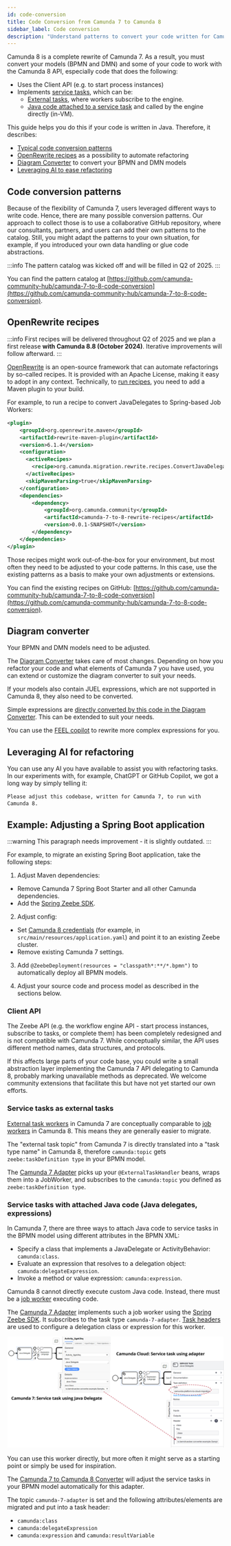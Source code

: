 ```yaml
---
id: code-conversion
title: Code Conversion from Camunda 7 to Camunda 8
sidebar_label: Code conversion
description: "Understand patterns to convert your code written for Camunda 7 to run on Camunda 8."
---
```


Camunda 8 is a complete rewrite of Camunda 7. As a result, you must convert your models (BPMN and DMN) and some of your code to work with the Camunda 8 API, especially code that does the following:

- Uses the Client API (e.g. to start process instances)
- Implements [service tasks](/components/modeler/bpmn/service-tasks/service-tasks.md), which can be:
  - [External tasks](/components/best-practices/development/invoking-services-from-the-process-c7.md#external-tasks), where workers subscribe to the engine.
  - [Java code attached to a service task](https://docs.camunda.org/manual/latest/user-guide/process-engine/delegation-code/) and called by the engine directly (in-VM).

This guide helps you do this if your code is written in Java. Therefore, it describes:

- [Typical code conversion patterns](#code-conversion-patterns)
- [OpenRewrite recipes](#openrewrite-recipes) as a possibility to automate refactoring
- [Diagram Converter](#diagram-converter) to convert your BPMN and DMN models
- [Leveraging AI to ease refactoring](#leveraging-ai-for-refactoring)

## Code conversion patterns

Because of the flexibility of Camunda 7, users leveraged different ways to write code. Hence, there are many possible conversion patterns. Our approach to collect those is to use a collaborative GitHub repository, where our consultants, partners, and users can add their own patterns to the catalog. Still, you might adapt the patterns to your own situation, for example, if you introduced your own data handling or glue code abstractions.

:::info
The pattern catalog was kicked off and will be filled in Q2 of 2025.
:::

You can find the pattern catalog at [https://github.com/camunda-community-hub/camunda-7-to-8-code-conversion](https://github.com/camunda-community-hub/camunda-7-to-8-code-conversion).

## OpenRewrite recipes

:::info
First recipes will be delivered throughout Q2 of 2025 and we plan a first release **with Camunda 8.8 (October 2024)**. Iterative improvements will follow afterward.
:::

[OpenRewrite](https://docs.openrewrite.org/) is an open-source framework that can automate refactorings by so-called recipes. It is provided with an Apache License, making it easy to adopt in any context. Technically, to [run recipes](https://docs.openrewrite.org/running-recipes), you need to add a Maven plugin to your build.

For example, to run a recipe to convert JavaDelegates to Spring-based Job Workers:

```xml
<plugin>
    <groupId>org.openrewrite.maven</groupId>
    <artifactId>rewrite-maven-plugin</artifactId>
    <version>6.1.4</version>
    <configuration>
      <activeRecipes>
        <recipe>org.camunda.migration.rewrite.recipes.ConvertJavaDelegateToZeebeWorker</recipe>
      </activeRecipes>
      <skipMavenParsing>true</skipMavenParsing>
    </configuration>
    <dependencies>
        <dependency>
            <groupId>org.camunda.community</groupId>
            <artifactId>camunda-7-to-8-rewrite-recipes</artifactId>
            <version>0.0.1-SNAPSHOT</version>
        </dependency>
    </dependencies>
</plugin>
```

Those recipes might work out-of-the-box for your environment, but most often they need to be adjusted to your code patterns. In this case, use the existing patterns as a basis to make your own adjustments or extensions.

You can find the existing recipes on GitHub: [https://github.com/camunda-community-hub/camunda-7-to-8-code-conversion](https://github.com/camunda-community-hub/camunda-7-to-8-code-conversion).

## Diagram converter

Your BPMN and DMN models need to be adjusted.

The [Diagram Converter](../migration-tooling/) takes care of most changes. Depending on how you refactor your code and what elements of Camunda 7 you have used, you can extend or customize the diagram converter to suit your needs.

If your models also contain JUEL expressions, which are not supported in Camunda 8, they also need to be converted.

Simple expressions are [directly converted by this code in the Diagram Converter](https://github.com/camunda-community-hub/camunda-7-to-8-migration/blob/main/backend-diagram-converter/core/src/main/java/org/camunda/community/migration/converter/expression/ExpressionTransformer.java). This can be extended to suit your needs.

You can use the [FEEL copilot](https://feel-copilot.camunda.com/) to rewrite more complex expressions for you.

## Leveraging AI for refactoring

You can use any AI you have available to assist you with refactoring tasks. In our experiments with, for example, ChatGPT or GitHub Copilot, we got a long way by simply telling it:

```
Please adjust this codebase, written for Camunda 7, to run with Camunda 8.
```

## Example: Adjusting a Spring Boot application

:::warning
This paragraph needs improvement - it is slightly outdated.
:::

For example, to migrate an existing Spring Boot application, take the following steps:

1. Adjust Maven dependencies:

- Remove Camunda 7 Spring Boot Starter and all other Camunda dependencies.
- Add the [Spring Zeebe SDK](../../apis-tools/spring-zeebe-sdk/getting-started.md).

2. Adjust config:

- Set [Camunda 8 credentials](../../apis-tools/spring-zeebe-sdk/configuration.md) (for example, in `src/main/resources/application.yaml`) and point it to an existing Zeebe cluster.
- Remove existing Camunda 7 settings.

3. Add `@ZeebeDeployment(resources = "classpath*:**/*.bpmn")` to automatically deploy all BPMN models.

4. Adjust your source code and process model as described in the sections below.

### Client API

The Zeebe API (e.g. the workflow engine API - start process instances, subscribe to tasks, or complete them) has been completely redesigned and is not compatible with Camunda 7. While conceptually similar, the API uses different method names, data structures, and protocols.

If this affects large parts of your code base, you could write a small abstraction layer implementing the Camunda 7 API delegating to Camunda 8, probably marking unavailable methods as deprecated. We welcome community extensions that facilitate this but have not yet started our own efforts.

### Service tasks as external tasks

[External task workers](https://docs.camunda.org/manual/latest/user-guide/process-engine/external-tasks/) in Camunda 7 are conceptually comparable to [job workers](/components/concepts/job-workers.md) in Camunda 8. This means they are generally easier to migrate.

The "external task topic" from Camunda 7 is directly translated into a "task type name" in Camunda 8, therefore `camunda:topic` gets `zeebe:taskDefinition type` in your BPMN model.

The [Camunda 7 Adapter](https://github.com/camunda-community-hub/camunda-7-to-8-migration/tree/main/camunda-7-adapter) picks up your `@ExternalTaskHandler` beans, wraps them into a JobWorker, and subscribes to the `camunda:topic` you defined as `zeebe:taskDefinition type`.

### Service tasks with attached Java code (Java delegates, expressions)

In Camunda 7, there are three ways to attach Java code to service tasks in the BPMN model using different attributes in the BPMN XML:

- Specify a class that implements a JavaDelegate or ActivityBehavior: `camunda:class`.
- Evaluate an expression that resolves to a delegation object: `camunda:delegateExpression`.
- Invoke a method or value expression: `camunda:expression`.

Camunda 8 cannot directly execute custom Java code. Instead, there must be a [job worker](/components/concepts/job-workers.md) executing code.

The [Camunda 7 Adapter](https://github.com/camunda-community-hub/camunda-7-to-8-migration/tree/main/camunda-7-adapter) implements such a job worker using the [Spring Zeebe SDK](../../apis-tools/spring-zeebe-sdk/getting-started.md). It subscribes to the task type `camunda-7-adapter`. [Task headers](/components/modeler/bpmn/service-tasks/service-tasks.md#task-headers) are used to configure a delegation class or expression for this worker.

![Service task in Camunda 7 and Camunda 8](../img/migration-service-task.png)

You can use this worker directly, but more often it might serve as a starting point or simply be used for inspiration.

The [Camunda 7 to Camunda 8 Converter](https://github.com/camunda-community-hub/camunda-7-to-8-migration/tree/main/backend-diagram-converter) will adjust the service tasks in your BPMN model automatically for this adapter.

The topic `camunda-7-adapter` is set and the following attributes/elements are migrated and put into a task header:

- `camunda:class`
- `camunda:delegateExpression`
- `camunda:expression` and `camunda:resultVariable`

